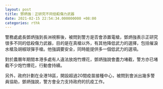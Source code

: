 ```yaml
---
layout: post
title: 鄧炳強：正研究不同低殺傷力武器
date: 2021-02-15 22:54:34.000000000 +08:00
categories: rthk
---
```


警務處處長鄧炳強到長洲視察後，被問到警方是否會添置電槍，鄧炳強表示正研究很多不同的低殺傷力武器，目的是在真槍以外，有其他降低武力的選擇，包括催淚水槍及胡椒球彈手槍。他強調要安全，同時能提供多一個低武力的選項。

對於農曆年期間本港多處有人違法放炮竹煙花，鄧炳強說會盡力堵截，警方亦已堵截不少炮竹煙花，行動會持續。

另外，政府計劃在全港18區，開設超過20間疫苗接種中心，被問到會派出幾多警員協助，鄧炳強說，警方會全力支持政府的抗疫工作。
